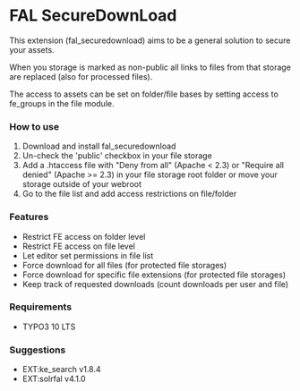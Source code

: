 FAL SecureDownLoad
===

This extension (fal_securedownload) aims to be a general solution to secure your assets.

When you storage is marked as non-public all links to files from that storage are replaced (also for processed files).

The access to assets can be set on folder/file bases by setting access to fe_groups in the file module.

### How to use

1. Download and install fal_securedownload
2. Un-check the 'public' checkbox in your file storage
3. Add a .htaccess file with "Deny from all" (Apache < 2.3) or "Require all denied" (Apache >= 2.3) in your file storage root folder or move your storage outside of your webroot
4. Go to the file list and add access restrictions on file/folder

### Features

- Restrict FE access on folder level
- Restrict FE access on file level
- Let editor set permissions in file list
- Force download for all files (for protected file storages)
- Force download for specific file extensions (for protected file storages)
- Keep track of requested downloads (count downloads per user and file)

### Requirements
- TYPO3 10 LTS

### Suggestions
- EXT:ke_search v1.8.4
- EXT:solrfal v4.1.0

